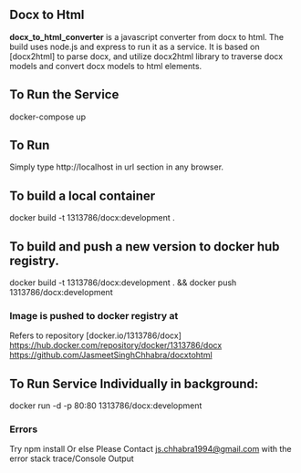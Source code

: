 ## Docx to Html

**docx_to_html_converter** is a javascript converter from docx to html.
The build uses node.js and express to run it as a service.
It is based on [docx2html] to parse docx, and utilize docx2html library to traverse docx models and convert docx models to html elements.

## To Run the Service 
docker-compose up

## To Run
Simply type http://localhost in url section in any browser.

## To build a local container
docker build -t 1313786/docx:development .

## To build and push a new version to docker hub registry.
docker build -t 1313786/docx:development . && docker push 1313786/docx:development

### Image is pushed to docker registry at
Refers to repository [docker.io/1313786/docx]
https://hub.docker.com/repository/docker/1313786/docx
https://github.com/JasmeetSinghChhabra/docxtohtml

## To Run Service Individually in background: 
docker run -d -p 80:80 1313786/docx:development

### Errors 
Try npm install
Or else Please Contact js.chhabra1994@gmail.com with the error stack trace/Console Output
